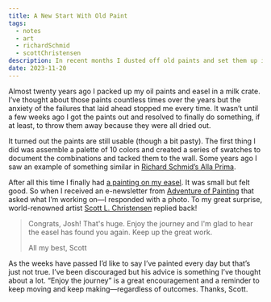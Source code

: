 ```yaml
---
title: A New Start With Old Paint
tags:
  - notes
  - art
  - richardSchmid
  - scottChristensen
description: In recent months I dusted off old paints and set them up in a corner in my basement. 
date: 2023-11-20
---
```

Almost twenty years ago I packed up my oil paints and easel in a milk crate. I’ve thought about those paints countless times over the years but the anxiety of the failures that laid ahead stopped me every time. It wasn’t until a few weeks ago I got the paints out and resolved to finally do something, if at least, to throw them away because they were all dried out. 

It turned out the paints are still usable (though a bit pasty). The first thing I did was assemble a palette of 10 colors and created a series of swatches to document the combinations and tacked them to the wall. Some years ago I saw an example of something similar in [Richard Schmid’s Alla Prima](https://www.richardschmid.com/). 

After all this time I finally had [a painting on my easel](/art/second-march-at-jester/). It was small but felt good. So when I received an e-newsletter from [Adventure of Painting](http://www.adventureofpainting.com/) that asked what I’m working on—I responded with a photo. To my great surprise, world-renowned artist [Scott L. Christensen](https://www.christensenstudio.com/) replied back! 

>Congrats, Josh! That's huge. Enjoy the journey and I'm glad to hear the easel has found you again. Keep up the great work.
>
>All my best,
>Scott 

As the weeks have passed I’d like to say I’ve painted every day but that’s just not true. I’ve been discouraged but his advice is something I’ve thought about a lot. “Enjoy the journey” is a great encouragement and a reminder to keep moving and keep making—regardless of outcomes. Thanks, Scott.